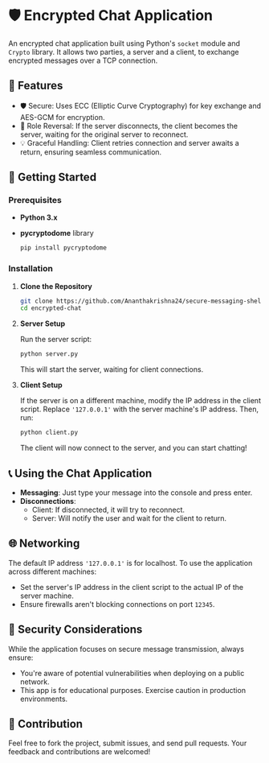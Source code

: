 # 🛡️ Encrypted Chat Application

An encrypted chat application built using Python's `socket` module and `Crypto` library. It allows two parties, a server and a client, to exchange encrypted messages over a TCP connection.

## 🌟 Features

- 🛡️ Secure: Uses ECC (Elliptic Curve Cryptography) for key exchange and AES-GCM for encryption.
- 🔄 Role Reversal: If the server disconnects, the client becomes the server, waiting for the original server to reconnect.
- 💡 Graceful Handling: Client retries connection and server awaits a return, ensuring seamless communication.

## 🚀 Getting Started

### Prerequisites

- **Python 3.x**
- **pycryptodome** library

    ```bash
    pip install pycryptodome
    ```

### Installation

1. **Clone the Repository**

    ```bash
    git clone https://github.com/Ananthakrishna24/secure-messaging-shell.git
    cd encrypted-chat
    ```

2. **Server Setup**

    Run the server script:

    ```bash
    python server.py
    ```

    This will start the server, waiting for client connections.

3. **Client Setup**

    If the server is on a different machine, modify the IP address in the client script. Replace `'127.0.0.1'` with the server machine's IP address. Then, run:

    ```bash
    python client.py
    ```

    The client will now connect to the server, and you can start chatting!

## 📞 Using the Chat Application

- **Messaging**: Just type your message into the console and press enter.
- **Disconnections**: 
  - Client: If disconnected, it will try to reconnect.
  - Server: Will notify the user and wait for the client to return.

## 🌐 Networking

The default IP address `'127.0.0.1'` is for localhost. To use the application across different machines:
- Set the server's IP address in the client script to the actual IP of the server machine.
- Ensure firewalls aren't blocking connections on port `12345`.

## 🔐 Security Considerations

While the application focuses on secure message transmission, always ensure:
- You're aware of potential vulnerabilities when deploying on a public network.
- This app is for educational purposes. Exercise caution in production environments.

## 🤝 Contribution

Feel free to fork the project, submit issues, and send pull requests. Your feedback and contributions are welcomed!
